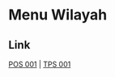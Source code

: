 # Menu Wilayah

## Link

[POS 001](https://github.com/gigit-pemilu/pemilu-2024-99-luar-negeri/tree/main/pileg-dpr/hitung-suara/sub/99-luar-negeri/sub/48-ho-chi-minh-city-vietnam/sub/01-ho-chi-minh-city-vietnam/sub/0001-ho-chi-minh-city-vietnam/sub/001-pos-001)
 | 
[TPS 001](https://github.com/gigit-pemilu/pemilu-2024-99-luar-negeri/tree/main/pileg-dpr/hitung-suara/sub/99-luar-negeri/sub/48-ho-chi-minh-city-vietnam/sub/01-ho-chi-minh-city-vietnam/sub/0001-ho-chi-minh-city-vietnam/sub/002-tps-001)

